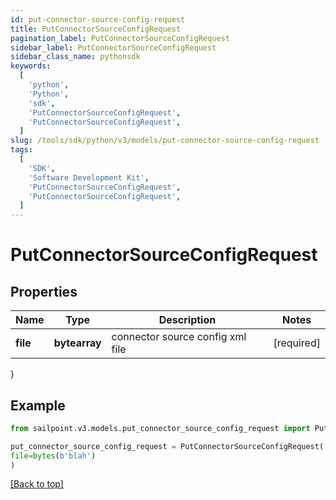 ```yaml
---
id: put-connector-source-config-request
title: PutConnectorSourceConfigRequest
pagination_label: PutConnectorSourceConfigRequest
sidebar_label: PutConnectorSourceConfigRequest
sidebar_class_name: pythonsdk
keywords:
  [
    'python',
    'Python',
    'sdk',
    'PutConnectorSourceConfigRequest',
    'PutConnectorSourceConfigRequest',
  ]
slug: /tools/sdk/python/v3/models/put-connector-source-config-request
tags:
  [
    'SDK',
    'Software Development Kit',
    'PutConnectorSourceConfigRequest',
    'PutConnectorSourceConfigRequest',
  ]
---
```


# PutConnectorSourceConfigRequest

## Properties

| Name     | Type          | Description                      | Notes      |
| -------- | ------------- | -------------------------------- | ---------- |
| **file** | **bytearray** | connector source config xml file | [required] |

}

## Example

```python
from sailpoint.v3.models.put_connector_source_config_request import PutConnectorSourceConfigRequest

put_connector_source_config_request = PutConnectorSourceConfigRequest(
file=bytes(b'blah')
)

```

[[Back to top]](#)
